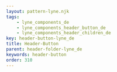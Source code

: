 ```yaml
---
layout: pattern-lyne.njk
tags: 
    - lyne_components_de
    - lyne_components_header_button_de
    - lyne_components_header_children_de
key: header-button-lyne_de
title: Header-Button
parent: header-folder-lyne_de
keywords: header-button
order: 310
---
```

